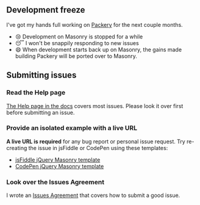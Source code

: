 ## Development freeze

I've got my hands full working on [Packery](http://metafizzy.co/blog/packery-preview) for the next couple months.

+ :cry: Development on Masonry is stopped for a while
+ :sleeping: I won't be snappily responding to new issues
+ :smile: When development starts back up on Masonry, the gains made building Packery will be ported over to Masonry.

## Submitting issues

### Read the Help page

[The Help page in the docs](http://masonry.desandro.com/docs/help.html) covers most issues. Please look it over first before submitting an issue.

### Provide an isolated example with a live URL

**A live URL is required** for any bug report or personal issue request. Try re-creating the issue in jsFiddle or CodePen using these templates:

+ [jsFiddle jQuery Masonry template](http://jsfiddle.net/desandro/7ZVb7/)
+ [CodePen jQuery Masonry template](http://codepen.io/desandro/pen/BLzoK)

### Look over the Issues Agreement

I wrote an [Issues Agreement](https://github.com/desandro/issues-agreement/#readme) that covers how to submit a good issue.
